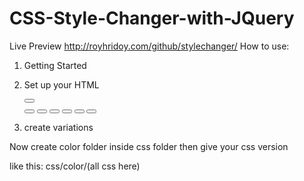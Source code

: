 # CSS-Style-Changer-with-JQuery
Live Preview http://royhridoy.com/github/stylechanger/
How to use:
1. Getting Started

    <!-- Style changer css -->
    <link rel="stylesheet" href="style-changer.css">

    <!-- Set default color css -->
    <link rel="stylesheet" data-style="styles" href="css/color/default.css">

    <!-- Call style-changer.js plugin -->
    <script src="js/style-changer.js"></script>
        

2. Set up your HTML

    <div class="style-changer">
        <div class="style-box-control">
            <button> <i class="fa fa-cog fa-spin"></i></button>
        </div>
        <div class="style-changer-box">
            <button data-file="default" class="color-default disabled"></button>
            <button data-file="red" class="color-red"></button>
            <button data-file="green" class="color-green"></button>
            <button data-file="gold" class="color-gold"></button>
            <button data-file="blue" class="color-blue"></button>
            <button data-file="skyblue" class="color-skyblue"></button>
        </div>
    </div>
        

3. create variations

Now create color folder inside css folder then give your css version

like this: css/color/(all css here)
